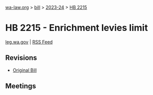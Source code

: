 [wa-law.org](/) > [bill](/bill/) > [2023-24](/bill/2023-24/) > [HB 2215](/bill/2023-24/hb/2215/)

# HB 2215 - Enrichment levies limit
[leg.wa.gov](https://app.leg.wa.gov/billsummary?BillNumber=2215&Year=2023&Initiative=false) | [RSS Feed](./rss.xml)

## Revisions
* [Original Bill](1/)

## Meetings